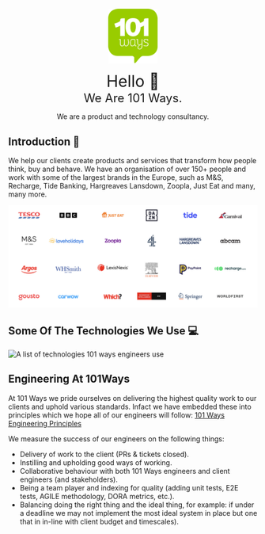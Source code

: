 <div align="center" style="padding-top:30px;">

<img src="./pictures/101-logo.png" alt="101 Ways Banner" width="100px" />

<span style="font-size: 32px;">Hello 👋</span><br/>
<span style="font-size: 24px;">We Are 101 Ways.</span>

We are a product and technology consultancy.
</div>


## Introduction 🤝

We help our clients create products and services that transform how people think, buy and behave. We have an organisation of over 150+ people and work with some of the largest brands in the Europe, such as M&S, Recharge, Tide Banking, Hargreaves Lansdown, Zoopla, Just Eat and many, many more.

<img alt="The 101 Ways Clients" src="./pictures/101-clients.png" />

## Some Of The Technologies We Use 💻
<img alt="A list of technologies 101 ways engineers use" src="https://skillicons.dev/icons?i=git,aws,cpp,css,discord,docker,postgres,prisma,pug,dynamodb,express,figma,firebase,redis,github,html,java,js,linux,md,materialui,nginx,mongodb,mysql,nextjs,nodejs,postman,py,react,redux,tailwind,ts,vscode,kubernetes,dotnet,vue,azure,gitlab" />

## Engineering At 101Ways
At 101 Ways we pride ourselves on delivering the highest quality work to our clients and uphold various standards. Infact we have embedded these into principles which we hope all of our engineers will follow:
[101 Ways Engineering Principles](https://docs.google.com/document/d/1H5n6TvZYD2q_YfN0CfI90tqega_T_KvfN8jZFBAzTNc/edit?usp=sharing)

We measure the success of our engineers on the following things:
- Delivery of work to the client (PRs & tickets closed).
- Instilling and upholding good ways of working.
- Collaborative behaviour with both 101 Ways engineers and client engineers (and stakeholders).
- Being a team player and indexing for quality (adding unit tests, E2E tests, AGILE methodology, DORA metrics, etc.).
- Balancing doing the right thing and the ideal thing, for example: if under a deadline we may not implement the most ideal system in place but one that in in-line with client budget and timescales).
